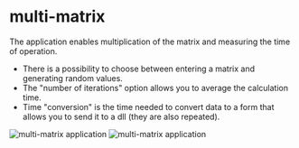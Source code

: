 # multi-matrix
 The application enables multiplication of the matrix and measuring the time of operation.
  - There is a possibility to choose between entering a matrix and generating random values.
  - The "number of iterations" option allows you to average the calculation time.
  - Time "conversion" is the time needed to convert data to a form that allows you to send it to a dll (they are also repeated).
 
![multi-matrix application](https://i.imgur.com/CfNpB0e.png)
![multi-matrix application](https://i.imgur.com/YcmEXQf.png)

